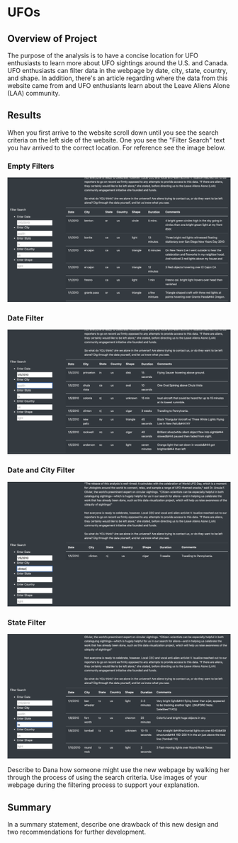 # UFOs

## Overview of Project
The purpose of the analysis is to have a concise location for UFO enthusiasts to learn more about UFO sightings around the U.S. and Canada. UFO enthusiasts can filter data in the webpage by date, city, state, country, and shape. In addition, there's an article regarding where the data from this website came from and UFO enthusiants learn about the Leave Aliens Alone (LAA) community. 

## Results
When you first arrive to the website scroll down until you see the search criteria on the left side of the website. One you see the "Filter Search" text you hav arrived to the correct location. For reference see the image below.
### Empty Filters
![image1](./static/images/img_1.png)

### Date Filter
![image2](./static/images/img_2.png)

### Date and City Filter
![image3](./static/images/img_3.png)

### State Filter
![image4](./static/images/img_4.png)

Describe to Dana how someone might use the new webpage by walking her through the process of using the search criteria. Use images of your webpage during the filtering process to support your explanation.


## Summary
In a summary statement, describe one drawback of this new design and two recommendations for further development.
